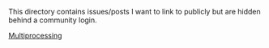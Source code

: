 This directory contains issues/posts I want to link to publicly but are hidden behind a community login.

[Multiprocessing](./multiprocessing.html)
